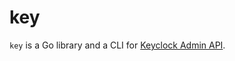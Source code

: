 # key

`key` is a Go library and a CLI for [Keyclock Admin API](https://www.keycloak.org/docs-api/24.0.2/rest-api/index.html).
